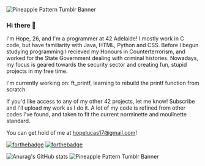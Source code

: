 
![Pineapple Pattern Tumblr Banner](https://user-images.githubusercontent.com/88760123/142361411-d7e3eaef-568a-4c37-ab16-991446ffe92e.png)


### Hi there 👋

I'm Hope, 26, and I'm a programmer at 42 Adelaide! I mostly work in C code, but have familiarity with Java, HTML, Python and CSS. Before I begun studying programming I recieved my Honours in Counterterrorism, and worked for the State Government dealing with criminal histories. Nowadays, my focus is geared towards the security sector and creating fun, stupid projects in my free time.

I'm currently working on: ft_printf, learning to rebuild the printf function from scratch.

If you'd like access to any of my other 42 projects, let me know! Subscribe and I'll upload my work as I do it. A lot of my code is refined from other codes I've found, and taken to fit the current norminette and moulinette standard.

You can get hold of me at hopelucas17@gmail.com!

[![forthebadge](https://forthebadge.com/images/badges/made-with-c.svg)](https://forthebadge.com) [![forthebadge](https://forthebadge.com/images/badges/it-works-why.svg)](https://forthebadge.com)

![Anurag's GitHub stats](https://github-readme-stats.vercel.app/api?username=hopelucas&theme=merko)
![Pineapple Pattern Tumblr Banner](https://user-images.githubusercontent.com/88760123/142361821-c026edfd-476f-4418-8daf-9f9b7dc7f832.png)



<!--
**hopelucas/hopelucas** is a ✨ _special_ ✨ repository because its `README.md` (this file) appears on your GitHub profile.

Here are some ideas to get you started:

- 🔭 I’m currently working on ...
- 🌱 I’m currently learning ...
- 👯 I’m looking to collaborate on ...
- 🤔 I’m looking for help with ...
- 💬 Ask me about ...
- 📫 How to reach me: ...
- 😄 Pronouns: ...
- ⚡ Fun fact: ...
-->
